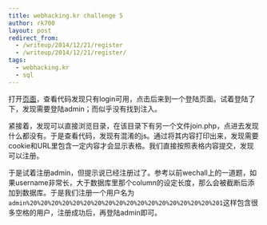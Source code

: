 ```yaml
---
title: webhacking.kr challenge 5
author: rk700
layout: post
redirect_from: 
  - /writeup/2014/12/21/register
  - /writeup/2014/12/21/register/
tags:
  - webhacking.kr
  - sql
---
```


打开[页面](http://webhacking.kr/challenge/web/web-05/)，查看代码发现只有login可用，点击后来到一个登陆页面。试着登陆了下，发现需要登陆admin；而似乎没有找到注入。

紧接着，发现可以直接浏览目录，在该目录下有另一个文件join.php，点进去发现什么都没有。于是查看代码，发现有混淆的js。通过将其内容打印出来，发现需要cookie和URL里包含一定内容才会显示表格。我们直接按照表格内容提交，发现可以注册。

于是试着注册admin，但提示说已经注册过了。参考以前wechall上的一道题，如果username非常长，大于数据库里那个column的设定长度，那么会被截断后添加到数据库。于是我们注册一个用户名为`admin%20%20%20%20%20%20%20%20%20%20%20%20%20%20%20%20%20%201`这样包含很多空格的用户，注册成功后，再登陆admin即可。
